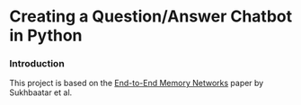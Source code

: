 # Creating a Question/Answer Chatbot in Python 

### Introduction
This project is based on the [End-to-End Memory Networks](https://arxiv.org/abs/1503.08895) paper by Sukhbaatar et al.

